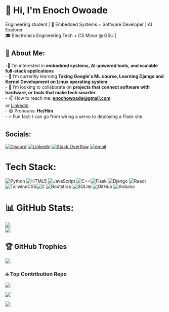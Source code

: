 # 👋 Hi, I'm Enoch Owoade

Engineering student | 🔧 Embedded Systems + Software Developer | AI Explorer  
🎓 Electronics Engineering Tech + CS Minor @ GSU |


## 💫 About Me:<br>
  -👀 I’m interested in **embedded systems, AI-powered tools, and scalable full-stack applications**<br>- 🌱 I’m currently learning **Taking Google's ML course, Learning Django and Kernel Development on Linux operating system**<br>- 💞️ I’m looking to collaborate on **projects that connect software with hardware, or tools that make tech smarter**<br>- 📫 How to reach me: **enochowoade@gmail.com**  <br>  or [LinkedIn](https://linkedin.com/in/enoch-owoade)<br>- 😄 Pronouns: **He/Him**<br>- ⚡ Fun fact: I can go from wiring a servo to deploying a Flask site.


## Socials:
[![Discord](https://img.shields.io/badge/Discord-%237289DA.svg?logo=discord&logoColor=white)](https://discord.gg/eowoade_44090) [![LinkedIn](https://img.shields.io/badge/LinkedIn-%230077B5.svg?logo=linkedin&logoColor=white)](https://linkedin.com/in/enoch-owoade) [![Stack Overflow](https://img.shields.io/badge/-Stackoverflow-FE7A16?logo=stack-overflow&logoColor=white)](https://stackoverflow.com/users/30502030/enoch-owoade) [![email](https://img.shields.io/badge/Email-D14836?logo=gmail&logoColor=white)](mailto:enochowoade@gmail.com) 

# Tech Stack:
![Python](https://img.shields.io/badge/python-3670A0?style=flat&logo=python&logoColor=ffdd54) ![HTML5](https://img.shields.io/badge/html5-%23E34F26.svg?style=flat&logo=html5&logoColor=white) ![JavaScript](https://img.shields.io/badge/javascript-%23323330.svg?style=flat&logo=javascript&logoColor=%23F7DF1E) ![C++](https://img.shields.io/badge/c++-%2300599C.svg?style=flat&logo=c%2B%2B&logoColor=white)![Flask](https://img.shields.io/badge/flask-%23000.svg?style=flat&logo=flask&logoColor=white) ![Django](https://img.shields.io/badge/django-%23092E20.svg?style=flat&logo=django&logoColor=white) ![React](https://img.shields.io/badge/react-%2320232a.svg?style=flat&logo=react&logoColor=%2361DAFB) ![TailwindCSS](https://img.shields.io/badge/tailwindcss-%2338B2AC.svg?style=flat&logo=tailwind-css&logoColor=white)![C](https://img.shields.io/badge/c-%2300599C.svg?style=flat&logo=c&logoColor=white)  ![Bootstrap](https://img.shields.io/badge/bootstrap-%238511FA.svg?style=flat&logo=bootstrap&logoColor=white) ![SQLite](https://img.shields.io/badge/sqlite-%2307405e.svg?style=flat&logo=sqlite&logoColor=white) ![GitHub](https://img.shields.io/badge/github-%23121011.svg?style=flat&logo=github&logoColor=white) ![Arduino](https://img.shields.io/badge/-Arduino-00979D?style=flat&logo=Arduino&logoColor=white) 

# 📊 GitHub Stats:
![](https://github-readme-stats.vercel.app/api?username=Enochteo&theme=dark&hide_border=false&include_all_commits=false&count_private=false)<br/>
![](https://nirzak-streak-stats.vercel.app/?user=Enochteo&theme=dark&hide_border=false)<br/>


## 🏆 GitHub Trophies
![](https://github-profile-trophy.vercel.app/?username=Enochteo&theme=transparent&no-frame=true&no-bg=true&margin-w=4)


### 🔝 Top Contribution Repo
![](https://github-contributor-stats.vercel.app/api?username=Enochteo&limit=5&theme=dark&combine_all_yearly_contributions=true)



[![](https://visitcount.itsvg.in/api?id=Enochteo&icon=9&color=1)](https://visitcount.itsvg.in)

![](https://komarev.com/ghpvc/?username=Enochteo)
<!-- Proudly created with GPRM ( https://gprm.itsvg.in ) -->
